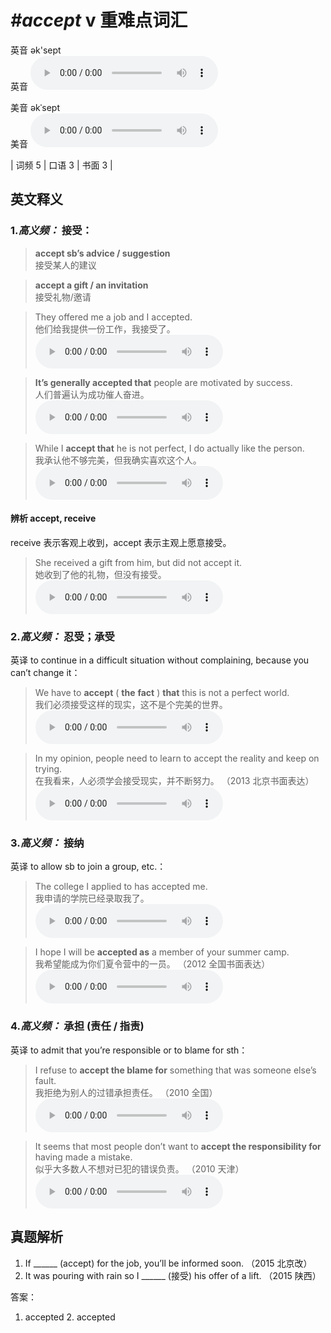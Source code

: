 # ***\#accept*** v  重难点词汇
英音 ək'sept  
英音
<audio src="./media/accept-B.aac" controls="controls"></audio>

美音 əkˈsept  
美音
<audio src="./media/accept.aac" controls="controls"></audio>



| 词频 5 | 口语 3 | 书面 3 |  

英文释义
---
### 1.*高义频：* **接受：**  

 > **accept sb’s advice / suggestion**  
 > 接受某人的建议    

 > **accept a gift / an invitation**  
 > 接受礼物/邀请    

 > They offered me a job and I accepted.   
 > 他们给我提供一份工作，我接受了。    
<audio src="./media/accept-1.aac" controls="controls"></audio>

 > **It’s generally accepted that** people are motivated by success.   
 > 人们普遍认为成功催人奋进。    
<audio src="./media/1-accept.aac" controls="controls"></audio>

 > While I **accept that** he is not perfect, I do actually like the person.  
 > 我承认他不够完美，但我确实喜欢这个人。    
<audio src="./media/2-accept.aac" controls="controls"></audio>

#### 辨析 accept, receive
receive 表示客观上收到，accept 表示主观上愿意接受。  
 > She received a gift from him, but did not accept it.  
 > 她收到了他的礼物，但没有接受。    
<audio src="./media/accept-2.aac" controls="controls"></audio>


### 2.*高义频：* **忍受；承受**  
英译 to continue in a difficult situation without complaining, because you can’t change it：

 > We have to **accept** ( **the** **fact** ) **that** this is not a perfect world.   
 > 我们必须接受这样的现实，这不是个完美的世界。    
<audio src="./media/3-accept.aac" controls="controls"></audio>

 > In my opinion, people need to learn to accept the reality and keep on trying.  
 > 在我看来，人必须学会接受现实，并不断努力。  （2013 北京书面表达）  
<audio src="./media/4-accept.aac" controls="controls"></audio>

### 3.*高义频：* **接纳**  
英译 to allow sb to join a group, etc.：

 > The college I applied to has accepted me.  
 > 我申请的学院已经录取我了。    
<audio src="./media/5-accept.aac" controls="controls"></audio>

 > I hope I will be **accepted as** a member of your summer camp.  
 > 我希望能成为你们夏令营中的一员。  （2012 全国书面表达）  
<audio src="./media/6-accept.aac" controls="controls"></audio>

### 4.*高义频：* **承担 (责任 / 指责)**  
英译 to admit that you’re responsible or to blame for sth：

 > I refuse to **accept the blame for** something that was someone else’s fault.  
 > 我拒绝为别人的过错承担责任。  （2010 全国）  
<audio src="./media/7-accept.aac" controls="controls"></audio>

 > It seems that most people don’t want to **accept the responsibility for** having made a mistake.  
 > 似乎大多数人不想对已犯的错误负责。  （2010 天津）  
<audio src="./media/8-accept.aac" controls="controls"></audio>


真题解析
---
1. If ______ (accept) for the job, you’ll be informed soon.  （2015 北京改）  
2. It was pouring with rain so I ______ (接受) his offer of a lift.  （2015 陕西）  

答案：
1. accepted  2. accepted  

